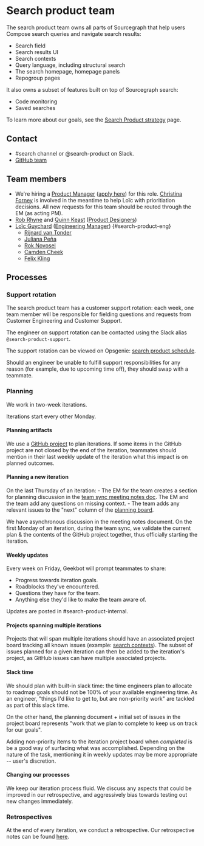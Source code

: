 # Search product team

The search product team owns all parts of Sourcegraph that help users Compose search queries and navigate search results:

- Search field
- Search results UI
- Search contexts
- Query language, including structural search
- The search homepage, homepage panels
- Repogroup pages

It also owns a subset of features built on top of Sourcegraph search:

- Code monitoring
- Saved searches

To learn more about our goals, see the [Search Product strategy](../../../company/strategy/code-graph/search/product.md) page.

## Contact

- #search channel or @search-product on Slack.
- [GitHub team](https://github.com/orgs/sourcegraph/teams/search-product)

## Team members

- We're hiring a [Product Manager](../../../product/roles/index.md#product-manager) ([apply here](https://boards.greenhouse.io/sourcegraph91/jobs/4003912004)) for this role. [Christina Forney](../../../company/team/index.md#christina-forney) is involved in the meantime to help Loïc with prioritiation decisions. All new requests for this team should be routed through the EM (as acting PM).
- [Rob Rhyne](../../../company/team/index.md#rob-rhyne) and [Quinn Keast](../../../company/team/index.md#quinn-keast) ([Product Designers](../../../product/roles/index.md#product-designer))
- [Loïc Guychard](../../../company/team/index.md#loïc-guychard) ([Engineering Manager](../../roles.md#engineering-manager)) {#search-product-eng} <!-- this anchor is used to render the eng org chart -->
  - [Rijnard van Tonder](../../../company/team/index.md#rijnard-van-tonder)
  - [Juliana Peña](../../../company/team/index.md#juliana-peña)
  - [Rok Novosel](../../../company/team/index.md#rok-novosel)
  - [Camden Cheek](../../../company/team/index.md#camden-cheek)
  - [Felix Kling](https://sourcegraph.slack.com/team/U0223UPMWLF)

## Processes

### Support rotation

The search product team has a customer support rotation: each week, one team member will be responsible for fielding questions and requests from Customer Engineering and Customer Support.

The engineer on support rotation can be contacted using the Slack alias `@search-product-support`.

The support rotation can be viewed on Opsgenie: [search product schedule](https://sourcegraph.app.opsgenie.com/teams/dashboard/a1de0c85-2457-4183-9065-91a208be4034/main).

Should an engineer be unable to fulfill support responsibilities for any reason (for example, due to upcoming time off), they should swap with a teammate.

### Planning

We work in two-week iterations.

Iterations start every other Monday.

#### Planning artifacts

We use a [GitHub project](https://github.com/orgs/sourcegraph/projects/181) to plan iterations. If some items in the GitHub project are not closed by the end of the iteration, teammates should mention in their last weekly update of the iteration what this impact is on planned outcomes.

#### Planning a new iteration

On the last Thursday of an iteration: - The EM for the team creates a section for planning discussion in the [team sync meeting notes doc](https://docs.google.com/document/d/1fozHWMTKKbs_5ojE_i9xfCLDqac8CSb6XXgYTJI9_0I/edit#). The EM and the team add any questions on missing context. - The team adds any relevant issues to the "next" column of the [planning board](https://github.com/orgs/sourcegraph/projects/181).

We have asynchronous discussion in the meeting notes document. On the first Monday of an iteration, during the team sync, we validate the current plan & the contents of the GitHub project together, thus officially starting the iteration.

#### Weekly updates

Every week on Friday, Geekbot will prompt teammates to share:

- Progress towards iteration goals.
- Roadblocks they've encountered.
- Questions they have for the team.
- Anything else they'd like to make the team aware of.

Updates are posted in #search-product-internal.

#### Projects spanning multiple iterations

Projects that will span multiple iterations should have an associated project board tracking all known issues (example: [search contexts](https://github.com/orgs/sourcegraph/projects/113)). The subset of issues planned for a given iteration can then be added to the iteration's project, as GitHub issues can have multiple associated projects.

#### Slack time

We should plan with built-in slack time: the time engineers plan to allocate to roadmap goals should not be 100% of your available engineering time. As an engineer, "things I'd like to get to, but are non-priority work" are tackled as part of this slack time.

On the other hand, the planning document + initial set of issues in the project board represents "work that we plan to complete to keep us on track for our goals".

Adding non-priority items to the iteration project board when _completed_ is be a good way of surfacing what was accomplished. Depending on the nature of the task, mentioning it in weekly updates may be more appropriate -- user's discretion.

#### Changing our processes

We keep our iteration process fluid. We discuss any aspects that could be improved in our retrospective, and aggressively bias towards testing out new changes immediately.

### Retrospectives

At the end of every iteration, we conduct a retrospective. Our retrospective notes can be found [here](https://docs.google.com/document/d/15F7OXwFTpLIvjPrJtNd0wRY49MtCUO-kMacpcIMlAWU/edit).
